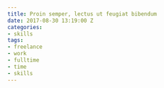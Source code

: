 ```yaml
---
title: Proin semper, lectus ut feugiat bibendum
date: 2017-08-30 13:19:00 Z
categories:
- skills
tags:
- freelance
- work
- fulltime
- time
- skills
---
```



